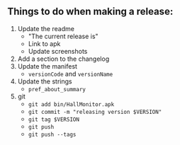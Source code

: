 Things to do when making a release:
-----------------------------------
1. Update the readme
    - "The current release is"
    - Link to apk
    - Update screenshots
2. Add a section to the changelog
3. Update the manifest
    - `versionCode` and `versionName`
4. Update the strings
    - `pref_about_summary`
5. git
    - `git add bin/HallMonitor.apk`
    - `git commit -m "releasing version $VERSION"`
    - `git tag $VERSION`
    - `git push`
    - `git push --tags`